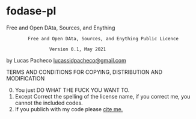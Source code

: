 # fodase-pl
Free and Open DAta, Sources, and Enything

            Free and Open DAta, Sources, and Enything Public Licence

                    Version 0.1, May 2021

 by Lucas Pacheco <lucassidpacheco@gmail.com>
    
   TERMS AND CONDITIONS FOR COPYING, DISTRIBUTION AND MODIFICATION

  0. You just DO WHAT THE FUCK YOU WANT TO.
  1. Except Correct the spelling of the license name, if you correct me, you cannot the included codes.
  2. If you publich with my code please [cite me.](https://scholar.google.com/citations?user=f0ww624AAAAJ&hl=pt-BR)
